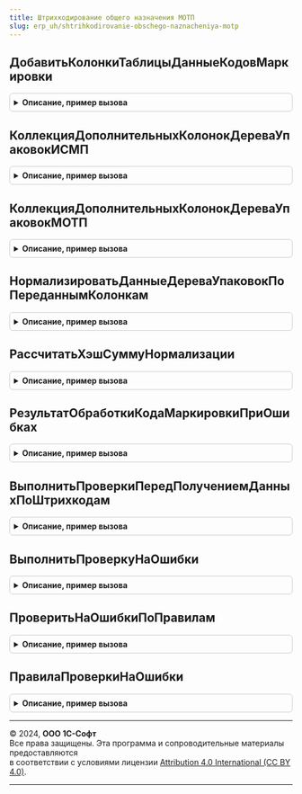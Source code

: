 ```yaml
---
title: Штрихкодирование общего назначения МОТП
slug: erp_uh/shtrihkodirovanie-obschego-naznacheniya-motp
---
```



## ДобавитьКолонкиТаблицыДанныеКодовМаркировки
<details style="margin: 1em 0; padding: 0.5em; border: 1px solid #ccc; border-radius: 6px;">

<summary style="font-weight: bold; cursor: pointer;">Описание, пример вызова</summary>

```bsl

// Дополняет базовую таблицу "ДанныеКодовМаркировки" необходимыми колонками для табачной продукции.
//
// Параметры:
//  ДанныеПоШтрихкодам    - См. ШтрихкодированиеОбщегоНазначенияИС.ИнициализацияДанныхПоШтрихкодам
//  ПараметрыСканирования - См. ШтрихкодированиеОбщегоНазначенияИС.ПараметрыСканирования
//  ДанныеКодовМаркировки - См. ШтрихкодированиеОбщегоНазначенияИС.ИнициализацияТаблицыДанныхКодовМаркировки
Процедура ДобавитьКолонкиТаблицыДанныеКодовМаркировки(ДанныеПоШтрихкодам, ПараметрыСканирования = Неопределено, ДанныеКодовМаркировки = Неопределено) Экспорт
```

Пример вызова
```bsl
ШтрихкодированиеОбщегоНазначенияМОТП.ДобавитьКолонкиТаблицыДанныеКодовМаркировки(ДанныеПоШтрихкодам, ПараметрыСканирования, ДанныеКодовМаркировки);
```
</details>

## КоллекцияДополнительныхКолонокДереваУпаковокИСМП
<details style="margin: 1em 0; padding: 0.5em; border: 1px solid #ccc; border-radius: 6px;">

<summary style="font-weight: bold; cursor: pointer;">Описание, пример вызова</summary>

```bsl

Функция КоллекцияДополнительныхКолонокДереваУпаковокИСМП(ПараметрыДерева, КоллекцияДополнительныхКолонок = Неопределено, ДляВложенныхСтрокДерева = Ложь) Экспорт
```

Пример вызова
```bsl
Результат = ШтрихкодированиеОбщегоНазначенияМОТП.КоллекцияДополнительныхКолонокДереваУпаковокИСМП(ПараметрыДерева, КоллекцияДополнительныхКолонок, ДляВложенныхСтрокДерева);
```
</details>

## КоллекцияДополнительныхКолонокДереваУпаковокМОТП
<details style="margin: 1em 0; padding: 0.5em; border: 1px solid #ccc; border-radius: 6px;">

<summary style="font-weight: bold; cursor: pointer;">Описание, пример вызова</summary>

```bsl

Функция КоллекцияДополнительныхКолонокДереваУпаковокМОТП(ПараметрыДерева, КоллекцияДополнительныхКолонок = Неопределено, ДляВложенныхСтрокДерева = Ложь) Экспорт
```

Пример вызова
```bsl
Результат = ШтрихкодированиеОбщегоНазначенияМОТП.КоллекцияДополнительныхКолонокДереваУпаковокМОТП(ПараметрыДерева, КоллекцияДополнительныхКолонок, ДляВложенныхСтрокДерева);
```
</details>

## НормализироватьДанныеДереваУпаковокПоПереданнымКолонкам
<details style="margin: 1em 0; padding: 0.5em; border: 1px solid #ccc; border-radius: 6px;">

<summary style="font-weight: bold; cursor: pointer;">Описание, пример вызова</summary>

```bsl

Функция НормализироватьДанныеДереваУпаковокПоПереданнымКолонкам(Коллекция, КоллекцияДополнительныхКолонок, ДобавленныеКолонки = Неопределено) Экспорт
```

Пример вызова
```bsl
Результат = ШтрихкодированиеОбщегоНазначенияМОТП.НормализироватьДанныеДереваУпаковокПоПереданнымКолонкам(Коллекция, КоллекцияДополнительныхКолонок, ДобавленныеКолонки);
```
</details>

## РассчитатьХэшСуммуНормализации
<details style="margin: 1em 0; padding: 0.5em; border: 1px solid #ccc; border-radius: 6px;">

<summary style="font-weight: bold; cursor: pointer;">Описание, пример вызова</summary>

```bsl

// Рассчитывает инвариантный хэш: из кода исключается МРЦ, убираются скобки
//
// Параметры:
//  СтрокаДанных  - Массив из СтрокаТаблицыЗначений: См. ШтрихкодированиеОбщегоНазначенияИС.ИнициализацияДанныхПоШтрихкодама
//                - Структура - Строка данных для расчета.
//  ДанныеРазбора - см. РазборКодаМаркировкиИССлужебныйКлиентСервер.НовыйРезультатРазбораКодаМаркировки.
Процедура РассчитатьХэшСуммуНормализации(СтрокаДанных, ДанныеРазбора) Экспорт
```

Пример вызова
```bsl
ШтрихкодированиеОбщегоНазначенияМОТП.РассчитатьХэшСуммуНормализации(СтрокаДанных, ДанныеРазбора) 
```
</details>

## РезультатОбработкиКодаМаркировкиПриОшибках
<details style="margin: 1em 0; padding: 0.5em; border: 1px solid #ccc; border-radius: 6px;">

<summary style="font-weight: bold; cursor: pointer;">Описание, пример вызова</summary>

```bsl

// Возвращает результат обработки штрихкода с описанием ошибки.
//
// Параметры:
//  ДанныеШтрихкода - (См. ШтрихкодированиеОбщегоНазначенияИС.ИнициализироватьДанныеШтрихкода).
//  ПараметрыСканирования - (См. ШтрихкодированиеОбщегоНазначенияИСКлиент.ПараметрыСканирования).
// Возвращаемое значение:
//  См. ШтрихкодированиеОбщегоНазначенияИСМП.ИнициализироватьРезультатОбработкиШтрихкода
Функция РезультатОбработкиКодаМаркировкиПриОшибках(ДанныеШтрихкода, ПараметрыСканирования) Экспорт
```

Пример вызова
```bsl
Результат = ШтрихкодированиеОбщегоНазначенияМОТП.РезультатОбработкиКодаМаркировкиПриОшибках(ДанныеШтрихкода, ПараметрыСканирования) 
```
</details>

## ВыполнитьПроверкиПередПолучениемДанныхПоШтрихкодам
<details style="margin: 1em 0; padding: 0.5em; border: 1px solid #ccc; border-radius: 6px;">

<summary style="font-weight: bold; cursor: pointer;">Описание, пример вызова</summary>

```bsl

// Выполняет проверки перед формированием данных по штрихкодам.
//
// Параметры:
//  ДанныеПоШтрихкодам - См. ШтрихкодированиеОбщегоНазначенияИС.ИнициализацияДанныхПоШтрихкодам.
//  ПараметрыСканирования - См. ШтрихкодированиеОбщегоНазначенияИС.ПараметрыСканирования.
// Возвращаемое значение:
//  Соответствие из КлючИЗначение - В случае удачного прохождения проверок - возвращает пустое соответствие,
//    В случае выявления ошибок или необходимого уточнения информации - возвращает заполненное соответствие с указанием причины.
Функция ВыполнитьПроверкиПередПолучениемДанныхПоШтрихкодам(ДанныеПоШтрихкодам, ПараметрыСканирования) Экспорт
```

Пример вызова
```bsl
Результат = ШтрихкодированиеОбщегоНазначенияМОТП.ВыполнитьПроверкиПередПолучениемДанныхПоШтрихкодам(ДанныеПоШтрихкодам, ПараметрыСканирования) 
```
</details>

## ВыполнитьПроверкуНаОшибки
<details style="margin: 1em 0; padding: 0.5em; border: 1px solid #ccc; border-radius: 6px;">

<summary style="font-weight: bold; cursor: pointer;">Описание, пример вызова</summary>

```bsl

// Выполняет поиск ошибок в данных по штрихкодам.
//
// Параметры:
//  ДанныеПоШтрихкодам - (См. ШтрихкодированиеОбщегоНазначенияИС.ИнициализацияДанныхПоШтрихкодам).
//  ПараметрыСканирования - (См. ШтрихкодированиеОбщегоНазначенияИСКлиент.ПараметрыСканирования).
//  ЕстьОшибки - Булево - Истина, если выявлена ошибка.
Процедура ВыполнитьПроверкуНаОшибки(ДанныеПоШтрихкодам, ПараметрыСканирования, ЕстьОшибки) Экспорт
```

Пример вызова
```bsl
ШтрихкодированиеОбщегоНазначенияМОТП.ВыполнитьПроверкуНаОшибки(ДанныеПоШтрихкодам, ПараметрыСканирования, ЕстьОшибки) 
```
</details>

## ПроверитьНаОшибкиПоПравилам
<details style="margin: 1em 0; padding: 0.5em; border: 1px solid #ccc; border-radius: 6px;">

<summary style="font-weight: bold; cursor: pointer;">Описание, пример вызова</summary>

```bsl

// Выполняет проверку на ошибки по заданным правилам.
//
// Параметры:
//  ДанныеПоШтрихкодам - (См. ШтрихкодированиеОбщегоНазначенияИС.ИнициализацияДанныхПоШтрихкодам).
//  ПравилаПроверкиНаОшибки - Структура - Описание:
//   * КонтрольСерий - Массив - Коллекция строк, где были выявлены ошибки по контролю серий.
//   * КонтрольСтатусов - Массив - Массив из Структура:
//     * СтрокиСОшибками - Массив - Коллекция строк, где были выявлены ошибки по контролю статусов.
//     * ДоступныеСтатусы - Массив - Коллекция строк, где были выявлены ошибки по контролю статусов.
//  ПараметрыСканирования - (См. ШтрихкодированиеОбщегоНазначенияИСКлиент.ПараметрыСканирования).
//  ЕстьОшибки - Булево - Истина, если найдена ошибка.
Процедура ПроверитьНаОшибкиПоПравилам(ДанныеПоШтрихкодам, ПравилаПроверкиНаОшибки, ПараметрыСканирования, ЕстьОшибки) Экспорт
```

Пример вызова
```bsl
ШтрихкодированиеОбщегоНазначенияМОТП.ПроверитьНаОшибкиПоПравилам(ДанныеПоШтрихкодам, ПравилаПроверкиНаОшибки, ПараметрыСканирования, ЕстьОшибки));
```
</details>

## ПравилаПроверкиНаОшибки
<details style="margin: 1em 0; padding: 0.5em; border: 1px solid #ccc; border-radius: 6px;">

<summary style="font-weight: bold; cursor: pointer;">Описание, пример вызова</summary>

```bsl

// Инициализирует структуру правил для проверки на ошибки данных по кодам маркировки.
//
// Параметры:
//  ПараметрыСканирования - (См. ШтрихкодированиеОбщегоНазначенияИСКлиент.ПараметрыСканирования).
//  ДанныеПоШтрихкодам - (См. ШтрихкодированиеОбщегоНазначенияИС.ИнициализацияДанныхПоШтрихкодам).
// Возвращаемое значение:
//  Структура - Описание:
// * КонтрольВладельца - Массив - коллекция, куда требуется поместить строки с ошибками при контроле владельца.
// * КонтролироватьРасхождениеСоставаУпаковокМеждуИБиИСМП - Массив - коллекция, куда требуется поместить строки с ошибками при контроле состава упаковок.
// * КонтрольСпособаВводаВОборот - Массив - коллекция, куда требуется поместить строки с ошибками при контроле способа ввода в оборот.
// * КонтрольСерий - Массив - коллекция, куда требуется поместить строки с ошибками при контроле серий.
// * КонтрольСтатусов - Массив - коллекция, куда требуется поместить строки с ошибками при контроле допустимых статусов.
Функция ПравилаПроверкиНаОшибки(ПараметрыСканирования, ДанныеПоШтрихкодам) Экспорт
```

Пример вызова
```bsl
Результат = ШтрихкодированиеОбщегоНазначенияМОТП.ПравилаПроверкиНаОшибки(ПараметрыСканирования, ДанныеПоШтрихкодам));
```
</details>

---

© 2024, **ООО 1С-Софт**  
Все права защищены. Эта программа и сопроводительные материалы предоставляются  
в соответствии с условиями лицензии [Attribution 4.0 International (CC BY 4.0)](https://creativecommons.org/licenses/by/4.0/legalcode).

---
